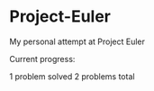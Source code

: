 Project-Euler
=============

My personal attempt at Project Euler

Current progress:

1 problem solved
2 problems total
